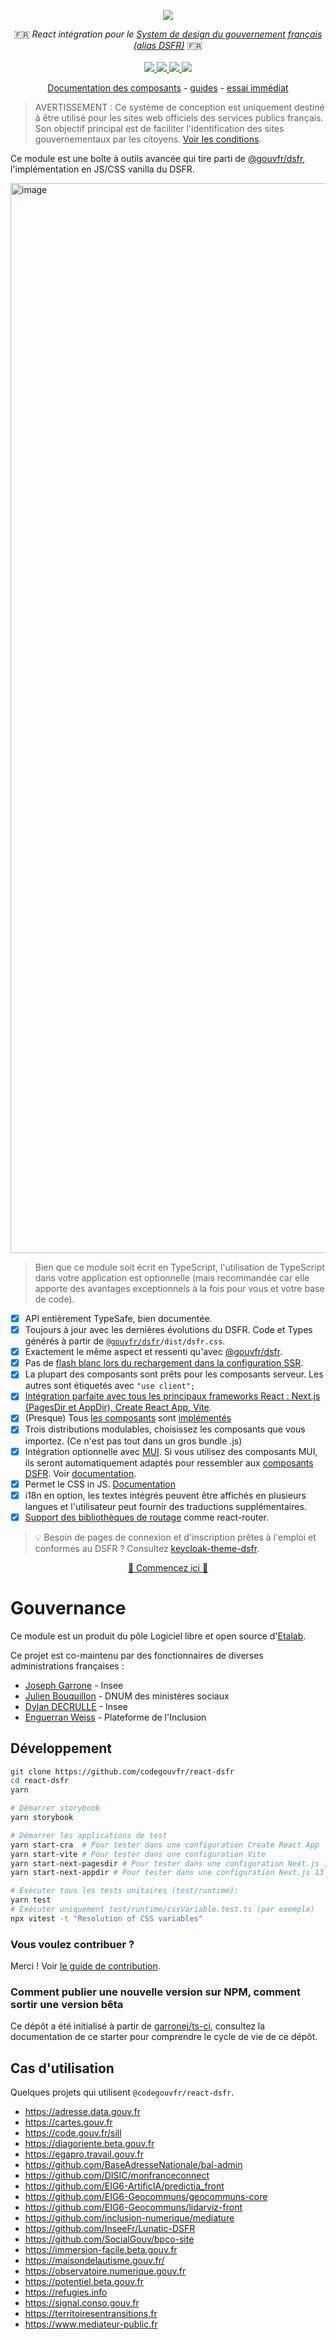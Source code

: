 <p align="center">
    <img src="https://github.com/codegouvfr/react-dsfr/releases/download/assets/dsfr-react_repo-card.png">  
</p>
<p align="center">
    🇫🇷 <i>React intégration pour le <a href="https://www.systeme-de-design.gouv.fr/">System de design du gouvernement français (alias DSFR)</a></i> 🇫🇷 
    <br>
    <br>
    <a href="https://github.com/codegouvfr/react-dsfr/actions">
      <img src="https://github.com/codegouvfr/react-dsfr/actions/workflows/ci.yaml/badge.svg">
    </a>
    <a href="https://www.npmjs.com/package/@codegouvfr/react-dsfr">
      <img src="https://img.shields.io/npm/v/@codegouvfr/react-dsfr?logo=npm">
    </a>
    <a href="https://bundlephobia.com/package/@codegouvfr/react-dsfr">
      <img src="https://img.shields.io/bundlephobia/minzip/@codegouvfr/react-dsfr">
    </a>
    <a href="https://github.com/codegouvfr/react-dsfr/blob/main/LICENSE">
      <img src="https://img.shields.io/npm/l/@codegouvfr/react-dsfr">
    </a>
</p>
<p align="center">
  <a href="https://components.react-dsfr.codegouv.studio">Documentation des composants</a>
  -
  <a href="https://react-dsfr.codegouv.studio">guides</a>
  -
  <a href="https://stackblitz.com/edit/nextjs-j2wba3?file=pages/index.tsx">essai immédiat</a>
</p>

> AVERTISSEMENT : Ce système de conception est uniquement destiné à être utilisé pour les sites web officiels des services publics français.  
> Son objectif principal est de faciliter l'identification des sites gouvernementaux par les citoyens. [Voir les conditions](https://www.systeme-de-design.gouv.fr/utilisation-et-organisation/perimetre-d-application).

Ce module est une boîte à outils avancée qui tire parti de [@gouvfr/dsfr](https://github.com/GouvernementFR/dsfr), l'implémentation en JS/CSS vanilla du DSFR.

<a href="https://youtu.be/5q88JgXUAY4">
  <img width="1712" alt="image" src="https://user-images.githubusercontent.com/6702424/224423044-c1823249-eab6-4844-af43-d059c01416af.png">
</a>

> Bien que ce module soit écrit en TypeScript, l'utilisation de TypeScript dans votre application est optionnelle (mais recommandée car elle apporte des avantages exceptionnels à la fois pour vous et votre base de code).

-   [x] API entièrement TypeSafe, bien documentée.
-   [x] Toujours à jour avec les dernières évolutions du DSFR.
        Code et Types générés à partir de [`@gouvfr/dsfr`](https://www.npmjs.com/package/@gouvfr/dsfr)`/dist/dsfr.css`.
-   [x] Exactement le même aspect et ressenti qu'avec [@gouvfr/dsfr](https://www.npmjs.com/package/@gouvfr/dsfr).
-   [x] Pas de [flash blanc lors du rechargement dans la configuration SSR](https://github.com/codegouvfr/@codegouvfr/react-dsfr/issues/2#issuecomment-1257263480).
-   [x] La plupart des composants sont prêts pour les composants serveur. Les autres sont étiquetés avec `"use client";`
-   [x] [Intégration parfaite avec tous les principaux frameworks React : Next.js (PagesDir et AppDir), Create React App, Vite](https://react-dsfr.codegouv.studio/).
-   [x] (Presque) Tous [les composants](https://www.systeme-de-design.gouv.fr/elements-d-interface) sont [implémentés](https://components.react-dsfr.codegouv.studio/)
-   [x] Trois distributions modulables, choisissez les composants que vous importez. (Ce n'est pas tout dans un gros bundle .js)
-   [x] Intégration optionnelle avec [MUI](https://mui.com/). Si vous utilisez des composants MUI, ils seront
        automatiquement adaptés pour ressembler aux [composants DSFR](https://www.systeme-de-design.gouv.fr/elements-d-interface). Voir [documentation](https://react-dsfr.codegouv.studio/mui-integration).
-   [x] Permet le CSS in JS. [Documentation](https://react-dsfr.codegouv.studio/css-in-js)
-   [x] i18n en option, les textes intégrés peuvent être affichés en plusieurs langues et l'utilisateur peut fournir des traductions supplémentaires.
-   [x] [Support des bibliothèques de routage](https://react-dsfr.codegouv.studio/routing) comme react-router.

> 💡 Besoin de pages de connexion et d'inscription prêtes à l'emploi et conformes au DSFR ? Consultez [keycloak-theme-dsfr](https://github.com/codegouvfr/keycloak-theme-dsfr).

<p align="center">
  <a href="https://react-dsfr.codegouv.studio/">🚀 Commencez ici 🚀 </a>
</p>

# Gouvernance

Ce module est un produit du pôle Logiciel libre et open source d'[Etalab](https://code.gouv.fr/en/mission/).

Ce projet est co-maintenu par des fonctionnaires de diverses administrations françaises :

-   [Joseph Garrone](https://github.com/garronej) - Insee
-   [Julien Bouquillon](https://github.com/revolunet) - DNUM des ministères sociaux
-   [Dylan DECRULLE](https://github.com/ddecrulle) - Insee
-   [Enguerran Weiss](https://github.com/enguerranws) - Plateforme de l'Inclusion

## Développement

```bash
git clone https://github.com/codegouvfr/react-dsfr
cd react-dsfr
yarn

# Démarrer storybook
yarn storybook

# Démarrer les applications de test
yarn start-cra  # Pour tester dans une configuration Create React App
yarn start-vite # Pour tester dans une configuration Vite
yarn start-next-pagesdir # Pour tester dans une configuration Next.js 13 PagesDir (la configuration par défaut)
yarn start-next-appdir # Pour tester dans une configuration Next.js 13 AppDir

# Exécuter tous les tests unitaires (test/runtime):
yarn test
# Exécuter uniquement test/runtime/cssVariable.test.ts (par exemple)
npx vitest -t "Resolution of CSS variables"
```

### Vous voulez contribuer ?

Merci ! Voir [le guide de contribution](https://github.com/codegouvfr/react-dsfr/blob/main/CONTRIBUTING.md).

### Comment publier une nouvelle version sur NPM, comment sortir une version bêta

Ce dépôt a été initialisé à partir de [garronej/ts-ci](https://github.com/garronej/ts-ci), consultez la
documentation de ce starter pour comprendre le cycle de vie de ce dépôt.

## Cas d'utilisation

Quelques projets qui utilisent `@codegouvfr/react-dsfr`.

-   https://adresse.data.gouv.fr
-   https://cartes.gouv.fr
-   https://code.gouv.fr/sill
-   https://diagoriente.beta.gouv.fr
-   https://egapro.travail.gouv.fr
-   https://github.com/BaseAdresseNationale/bal-admin
-   https://github.com/DISIC/monfranceconnect
-   https://github.com/EIG6-ArtificIA/predictia_front
-   https://github.com/EIG6-Geocommuns/geocommuns-core
-   https://github.com/EIG6-Geocommuns/lidarviz-front
-   https://github.com/inclusion-numerique/mediature
-   https://github.com/InseeFr/Lunatic-DSFR
-   https://github.com/SocialGouv/bpco-site
-   https://immersion-facile.beta.gouv.fr
-   https://maisondelautisme.gouv.fr/
-   https://observatoire.numerique.gouv.fr
-   https://potentiel.beta.gouv.fr
-   https://refugies.info
-   https://signal.conso.gouv.fr
-   https://territoiresentransitions.fr
-   https://www.mediateur-public.fr
